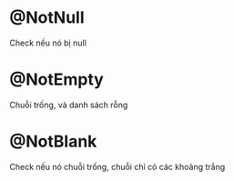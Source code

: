 # @NotNull

Check nếu nó bị null

# @NotEmpty

Chuỗi trống, và danh sách rỗng

# @NotBlank

Check nếu nó chuỗi trống, chuỗi chỉ có các khoảng trắng
